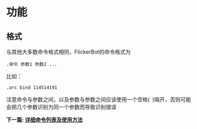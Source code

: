 # 功能

## 格式
与其他大多数命令格式相同，FlickerBot的命令格式为
```text
.命令 参数1 参数2 ...
```
比如：
```text
.arc bind 114514191
```
注意命令与参数之间，以及参数与参数之间应该使用一个空格(` `)隔开，否则可能会把几个参数识别为同一个参数而导致识别错误

**下一篇: [详细命令列表及使用方法](/features/cmd_list.md)**
